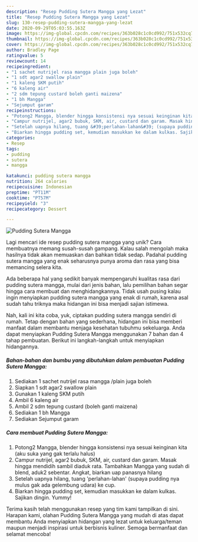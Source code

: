 ```yaml
---
description: "Resep Pudding Sutera Mangga yang Lezat"
title: "Resep Pudding Sutera Mangga yang Lezat"
slug: 130-resep-pudding-sutera-mangga-yang-lezat
date: 2020-09-29T05:03:55.163Z
image: https://img-global.cpcdn.com/recipes/363b028c1c0cd992/751x532cq70/pudding-sutera-mangga-foto-resep-utama.jpg
thumbnail: https://img-global.cpcdn.com/recipes/363b028c1c0cd992/751x532cq70/pudding-sutera-mangga-foto-resep-utama.jpg
cover: https://img-global.cpcdn.com/recipes/363b028c1c0cd992/751x532cq70/pudding-sutera-mangga-foto-resep-utama.jpg
author: Bradley Page
ratingvalue: 5
reviewcount: 14
recipeingredient:
- "1 sachet nutrijel rasa mangga plain juga boleh"
- "1 sdt agar2 swallow plain"
- "1 kaleng SKM putih"
- "6 kaleng air"
- "2 sdm tepung custard boleh ganti maizena"
- "1 bh Mangga"
- "Sejumput garam"
recipeinstructions:
- "Potong2 Mangga, blender hingga konsistensi nya sesuai keinginan kita (aku suka yang gak terlalu halus)"
- "Campur nutrijel, agar2 bubuk, SKM, air, custard dan garam. Masak hingga mendidih sambil diaduk rata. Tambahkan Mangga yang sudah di blend, aduk2 sebentar. Angkat, biarkan uap panasnya hilang"
- "Setelah uapnya hilang, tuang &#39;perlahan-lahan&#39; (supaya pudding nya mulus gak ada gelembung udara) ke cup."
- "Biarkan hingga pudding set, kemudian masukkan ke dalam kulkas. Sajikan dingin. Yummy!"
categories:
- Resep
tags:
- pudding
- sutera
- mangga

katakunci: pudding sutera mangga 
nutrition: 264 calories
recipecuisine: Indonesian
preptime: "PT11M"
cooktime: "PT57M"
recipeyield: "3"
recipecategory: Dessert

---
```



![Pudding Sutera Mangga](https://img-global.cpcdn.com/recipes/363b028c1c0cd992/751x532cq70/pudding-sutera-mangga-foto-resep-utama.jpg)

Lagi mencari ide resep pudding sutera mangga yang unik? Cara membuatnya memang susah-susah gampang. Kalau salah mengolah maka hasilnya tidak akan memuaskan dan bahkan tidak sedap. Padahal pudding sutera mangga yang enak seharusnya punya aroma dan rasa yang bisa memancing selera kita.



Ada beberapa hal yang sedikit banyak mempengaruhi kualitas rasa dari pudding sutera mangga, mulai dari jenis bahan, lalu pemilihan bahan segar hingga cara membuat dan menghidangkannya. Tidak usah pusing kalau ingin menyiapkan pudding sutera mangga yang enak di rumah, karena asal sudah tahu triknya maka hidangan ini bisa menjadi sajian istimewa.


Nah, kali ini kita coba, yuk, ciptakan pudding sutera mangga sendiri di rumah. Tetap dengan bahan yang sederhana, hidangan ini bisa memberi manfaat dalam membantu menjaga kesehatan tubuhmu sekeluarga. Anda dapat menyiapkan Pudding Sutera Mangga menggunakan 7 bahan dan 4 tahap pembuatan. Berikut ini langkah-langkah untuk menyiapkan hidangannya.

<!--inarticleads1-->

##### Bahan-bahan dan bumbu yang dibutuhkan dalam pembuatan Pudding Sutera Mangga:

1. Sediakan 1 sachet nutrijel rasa mangga /plain juga boleh
1. Siapkan 1 sdt agar2 swallow plain
1. Gunakan 1 kaleng SKM putih
1. Ambil 6 kaleng air
1. Ambil 2 sdm tepung custard (boleh ganti maizena)
1. Sediakan 1 bh Mangga
1. Sediakan Sejumput garam




<!--inarticleads2-->

##### Cara membuat Pudding Sutera Mangga:

1. Potong2 Mangga, blender hingga konsistensi nya sesuai keinginan kita (aku suka yang gak terlalu halus)
1. Campur nutrijel, agar2 bubuk, SKM, air, custard dan garam. Masak hingga mendidih sambil diaduk rata. Tambahkan Mangga yang sudah di blend, aduk2 sebentar. Angkat, biarkan uap panasnya hilang
1. Setelah uapnya hilang, tuang &#39;perlahan-lahan&#39; (supaya pudding nya mulus gak ada gelembung udara) ke cup.
1. Biarkan hingga pudding set, kemudian masukkan ke dalam kulkas. Sajikan dingin. Yummy!




Terima kasih telah menggunakan resep yang tim kami tampilkan di sini. Harapan kami, olahan Pudding Sutera Mangga yang mudah di atas dapat membantu Anda menyiapkan hidangan yang lezat untuk keluarga/teman maupun menjadi inspirasi untuk berbisnis kuliner. Semoga bermanfaat dan selamat mencoba!
